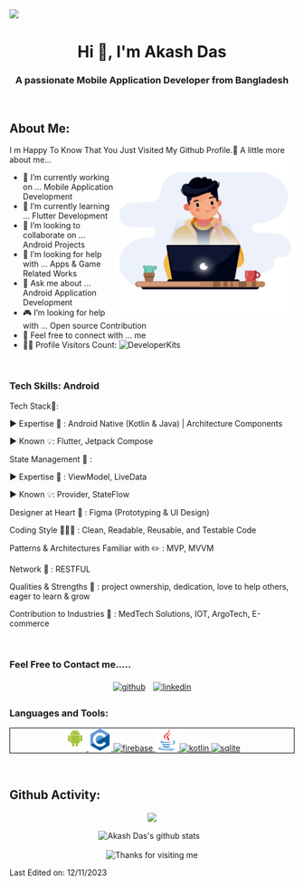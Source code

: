 <img  src="https://raw.githubusercontent.com/halfrost/halfrost/master/icons/header_.png">    
<h1 align="center">Hi 👋, I'm Akash Das</h1>
<h3 align="center">A passionate Mobile Application Developer from Bangladesh</h3>

<br>

## About Me:
I m Happy To Know That You Just Visited My Github Profile.🙂
A little more about me...
<img align="right" alt="Coding" width="320" height="280" src="https://github.com/ramimhossain12/Flutter-Network-Image-For-About/blob/main/images/18123-developer.gif">                                                                               
- 🔭 I’m currently working on ... Mobile Application Development
- 🌱 I’m currently learning ... Flutter Development
- 👯 I’m looking to collaborate on ... Android Projects
- 🤔 I’m looking for help with ... Apps & Game Related Works
- 💬 Ask me about ... Android Application Development
- 🎮 I’m looking for help with ... Open source Contribution
- 📎 Feel free to connect with ... me
- 🧑‍🏫 Profile Visitors Count: <a><img src="https://komarev.com/ghpvc/?username=DeveloperKits&label=Profile%20views&color=0e75b6&style=flat" alt="DeveloperKits" /></a>


<br>

<h3 align="left">Tech Skills: Android</h3>

Tech Stack📱:

▶ Expertise 🚀 : Android Native (Kotlin & Java) | Architecture Components 

▶ Known 💡: Flutter, Jetpack Compose



State Management 🔄 :

▶ Expertise 🚀 : ViewModel, LiveData

▶ Known 💡: Provider, StateFlow



Designer at Heart 🎨 : Figma (Prototyping & UI Design)

Coding Style 🧑🏻‍💻 : Clean, Readable, Reusable, and Testable Code

Patterns & Architectures Familiar with ✏️ : MVP, MVVM

Network 📡 : RESTFUL

Qualities & Strengths 💪 : project ownership, dedication, love to help others, eager to learn & grow

Contribution to Industries 🏢 : MedTech Solutions, IOT, ArgoTech, E-commerce


<br>

<!-- ### Feel Free to Contact me..... -->
<h3 align="left">Feel Free to Contact me.....</h3>
<p align="center">
        <a href="https://github.com/DeveloperKits"><img alt="github" width="10%" style="padding:5px"
                        src="https://img.icons8.com/clouds/100/000000/github.png" /></a>
        <a href="https://www.linkedin.com/in/akashdas59/"><img alt="linkedin" width="10%" style="padding:5px"
                        src="https://img.icons8.com/clouds/100/000000/linkedin.png" /></a>


<br/>


<h3 align="left">Languages and Tools:</h3>
<p align="center " style="border: 1px solid black" >
<a href="https://developer.android.com" target="_blank" rel="noreferrer"> <img src="https://raw.githubusercontent.com/devicons/devicon/master/icons/android/android-original-wordmark.svg" alt="android" width="40" height="40"/> </a> <a href="https://www.cprogramming.com/" target="_blank" rel="noreferrer"> <img src="https://raw.githubusercontent.com/devicons/devicon/master/icons/c/c-original.svg" alt="c" width="40" height="40"/> </a><a href="https://firebase.google.com/" target="_blank" rel="noreferrer"> <img src="https://www.vectorlogo.zone/logos/firebase/firebase-icon.svg" alt="firebase" width="40" height="40"/> </a> <a href="https://www.java.com" target="_blank" rel="noreferrer"> <img src="https://raw.githubusercontent.com/devicons/devicon/master/icons/java/java-original.svg" alt="java" width="40" height="40"/> </a> <a href="https://kotlinlang.org" target="_blank" rel="noreferrer"> <img src="https://www.vectorlogo.zone/logos/kotlinlang/kotlinlang-icon.svg" alt="kotlin" width="40" height="40"/> </a> <a href="https://www.sqlite.org/" target="_blank" rel="noreferrer"> <img src="https://www.vectorlogo.zone/logos/sqlite/sqlite-icon.svg" alt="sqlite" width="40" height="40"/> </a></p>



<br/>


## Github Activity:

<p align="center" ><a>
  <img align="center" src="https://github-readme-stats.vercel.app/api/top-langs/?username=DeveloperKits&theme=radical&layout=compact" />
</a></p>

<p align="center" ><a><a>
 <img align="center" src="https://github-readme-stats.vercel.app/api?username=DeveloperKits&show_icons=true&theme=radical" alt="Akash Das's github stats" style="padding-right:10px"/>
</a></a>


<br/>
<br/>

<img height="90" alt="Thanks for visiting me" width="100%" src="https://raw.githubusercontent.com/BrunnerLivio/brunnerlivio/master/images/marquee.svg" />

<br/>

Last Edited on: 12/11/2023

